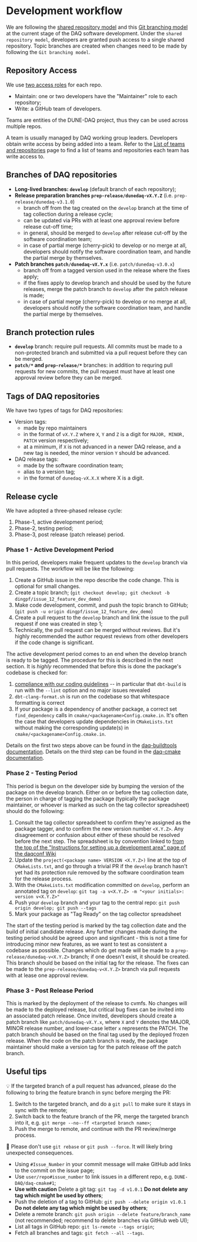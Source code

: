 # Development workflow

We are following the [shared repository model](https://docs.github.com/en/github/collaborating-with-issues-and-pull-requests/about-collaborative-development-models) and this [Git branching model](https://nvie.com/posts/a-successful-git-branching-model/) at the current stage of the DAQ software development. Under the `shared repository model`, developers are granted push access to a single shared repository. Topic branches are created when changes need to be made by following the `Git branching model`.

## Repository Access

We use [two access roles](https://home.fnal.gov/~dingpf/repo_access_role.png) for each repo.

* Maintain: one or two developers have the "Maintainer" role to each repository;
* Write: a GitHub team of developers.

Teams are entities of the DUNE-DAQ project, thus they can be used across multiple repos.

A team is usually managed by DAQ working group leaders. Developers obtain write access by being added into a team. Refer to the [List of teams and repositories](team_repos.md) page to find a list of teams and repositories each team has write access to.

## Branches of DAQ repositories

* **Long-lived branches: `develop`** (default branch of each repository);
* **Release preparation branches `prep-release/dunedaq-vX.Y.Z`** (i.e. `prep-release/dunedaq-v3.1.0`)
    * branch off from the tag created on the `develop` branch at the time of tag collection during a release cycle;
    * can be updated via PRs with at least one approval review before release cut-off time; 
    * in general, should be merged to `develop` after release cut-off by the software coordination team;
    * in case of partial merge (cherry-pick) to develop or no merge at all, developers should notify the software coordination team, and handle the partial merge by themselves. 
* **Patch branches `patch/dunedaq-vX.Y.x`** (i.e. `patch/dunedaq-v3.0.x`)
    * branch off from a tagged version used in the release where the fixes apply;
    * if the fixes apply to develop branch and should be used by the future releases, merge the patch branch to `develop` after the patch release is made;
    * in case of partial merge (cherry-pick) to develop or no merge at all, developers should notify the software coordination team, and handle the partial merge by themselves.

## Branch protection rules

* **`develop`** branch: require pull requests. All commits must be made to a non-protected branch and submitted via a pull request before they can be merged.
* **`patch/*` and `prep-release/*`** branches: in addition to requring pull requests for new commits, the pull request must have at least one approval review before they can be merged.

## Tags of DAQ repositories

We have two types of tags for DAQ repositories:

* Version tags: 
    * made by repo maintainers
    * in the format of `vX.Y.Z` where `X`, `Y` and `Z` is a digit for `MAJOR, MINOR, PATCH` version respectively;
    * at a minimum, if `X` is not advanced in a newer DAQ release, and a new tag is needed, the minor version `Y` should be advanced.
* DAQ release tags: 
    * made by the software coordination team;
    * alias to a version tag;
    * in the format of `dunedaq-vX.X.X` where X is a digit.

## Release cycle 

We have adopted a three-phased release cycle:
1. Phase-1, active development period;
2. Phase-2, testing period;
3. Phase-3, post release (patch release) period.

### Phase 1 - Active Development Period
 
In this period, developers make frequent updates to the `develop` branch via pull requests. The workflow will be like the following:

1. Create a GitHub issue in the repo describe the code change. This is optional for small changes.
2. Create a topic branch; (`git checkout develop; git checkout -b dingpf/issue_12_feature_dev_demo`)
3. Make code development, commit, and push the topic branch to GitHub; (`git push -u origin dingpf/issue_12_feature_dev_demo`)
4. Create a pull request to the `develop` branch and link the issue to the pull request if one was created in step 1;
5. Technically, the pull request can be merged without reviews. But it's highly recommended the author request reviews from other developers if the code change is significant.

The active development period comes to an end when the develop branch is ready to be tagged. The procedure for this is described in the next section. It is _highly_ recommended that before this is done the package's codebase is checked for:

1. [compliance with our coding guidelines](https://dune-daq-sw.readthedocs.io/en/latest/packages/styleguide/) -- in particular that `dbt-build` is run with the `--lint` option and no major issues revealed
2. `dbt-clang-format.sh` is run on the codebase so that whitespace formatting is correct
3. If your package is a dependency of another package, a correct set `find_dependency` calls in `cmake/<packagename>Config.cmake.in`. It's often the case that developers update dependencies in `CMakeLists.txt` without making the corresponding update(s) in `cmake/<packagename>Config.cmake.in`.

Details on the first two steps above can be found in the [daq-buildtools documentation](https://dune-daq-sw.readthedocs.io/en/latest/packages/daq-buildtools/#useful-build-options). Details on the third step can be found in the [daq-cmake documentation](https://dune-daq-sw.readthedocs.io/en/latest/packages/daq-cmake/#installing-your-project-as-a-local-package).


### Phase 2 - Testing Period

This period is begun on the developer side by bumping the version of the package on the develop branch. Either on or before the tag collection date, the person in charge of tagging the package (typically the package maintainer, or whoever is marked as such on the tag collector spreadsheet) should do the following:
1. Consult the tag collector spreadsheet to confirm they're assigned as the package tagger, and to confirm the new version number `<X.Y.Z>`. Any disagreement or confusion about either of these should be resolved before the next step. The spreadsheet is by convention linked to [from the top of the "Instructions for setting up a development area" page of the daqconf Wiki](https://github.com/DUNE-DAQ/daqconf/wiki/Instructions-for-setting-up-a-development-software-area)
2. Update the `project(<package name> VERSION <X.Y.Z>)` line at the top of `CMakeLists.txt`, and go through a trivial PR if the `develop` branch hasn't yet had its protection rule removed by the software coordination team for the release process.
3. With the `CMakeLists.txt` modification committed on `develop`, perform an annotated tag on `develop`: `git tag -a v<X.Y.Z> -m "<your initials>: version v<X.Y.Z>"`
4. Push your `develop` branch and your tag to the central repo: `git push origin develop; git push --tags`
5. Mark your package as "Tag Ready" on the tag collector spreadsheet

The start of the testing period is marked by the tag collection date and the build of initial candidate release. Any further changes made during the testing period should be agreed upon and significant - this is not a time for introducing minor new features, as we want to test as consistent a codebase as possible. Changes which do get made will be made to a `prep-release/dunedaq-v<X.Y.Z>` branch; if one doesn't exist, it should be created. This branch should be based on the initial tag for the release. The fixes can be made to the `prep-release/dunedaq-v<X.Y.Z>` branch via pull requests with at lease one approval review.

### Phase 3 - Post Release Period

This is marked by the deployment of the release to cvmfs. No changes will be made to the deployed release, but critical bug fixes can be invited into an associated patch release. Once invited, developers should create a patch branch like `patch/dunedaq-vX.Y.x`, where `X` and `Y` denotes the MAJOR, MINOR release number, and lower-case letter `x` represents the PATCH. The patch branch should be based on the final tag used by the deployed frozen release. When the code on the patch branch is ready, the package maintainer should make a version tag for the patch release off the patch branch. 



## Useful tips


💡 If the targeted branch of a pull request has advanced, please do the following to bring the feature branch in sync before merging the PR:
1. Switch to the targeted branch, and do a `git pull` to make sure it stays in sync with the remote;
2. Switch back to the feature branch of the PR, merge the targeted branch into it, e.g. `git merge --no--ff <targeted branch name>`;
3. Push the merge to remote, and continue with the PR review/merge process.

:red_circle: Please don't use `git rebase` or `git push --force`. It will likely bring unexpected consequences.

* Using `#Issue_Number` in your commit message will make GitHub add links to the commit on the issue page;
* Use `user/repo#issue_number` to link issues in a different repo, e.g. `DUNE-DAQ/daq-cmake#1`;
* **Use with caution** Delete a git tag: `git tag -d v1.0.1` **Do not delete any tag which might be used by others**;
* Push the deletion of a tag to GitHub: `git push --delete origin v1.0.1` **Do not delete any tag which might be used by others**;
* Delete a remote branch: `git push origin --delete feature/branch_name` (not recommended; recommend to delete branches via GitHub web UI);
* List all tags in GitHub repo: `git ls-remote --tags origin`;
* Fetch all branches and tags: `git fetch --all --tags`.

<!---
## Screenshots of some examples

### Repository access

![repo-access](https://i.imgur.com/ddLJeif.png)

### Branch settings

![branch-settings](https://i.imgur.com/WbBJB86.png)

### Branch protection rules

![branch-protection-rules](https://i.imgur.com/NMp0vMU.png)

### Managing branches

![managing-branches](https://i.imgur.com/d25W5er.png)

### View Network Graph

![network-graph](https://i.imgur.com/ogmjKYr.png)
--->
